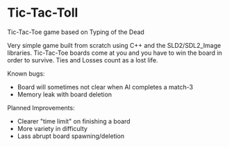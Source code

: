 # Tic-Tac-Toll
Tic-Tac-Toe game based on Typing of the Dead

Very simple game built from scratch using C++ and the SLD2/SDL2_Image libraries.
Tic-Tac-Toe boards come at you and you have to win the board in order to survive. Ties and Losses count as a lost life.

Known bugs:
- Board will sometimes not clear when AI completes a match-3
- Memory leak with board deletion

Planned Improvements:
- Clearer "time limit" on finishing a board
- More variety in difficulty
- Lass abrupt board spawning/deletion

